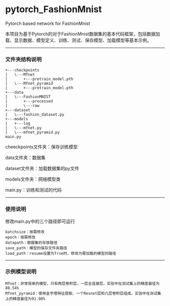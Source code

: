 # pytorch_FashionMnist
 Pytorch based network for FashionMnist

本项目为基于Pytorch的对于FashionMnist数据集的基本代码框架，包括数据加载、显示数据、模型定义、训练、测试、保存模型、加载模型等基本示例。

****

### 文件夹结构说明

```
+---checkpoints
|   \---Mfnet
|       +---pretrain_model.pth
|   \---Mfnet_pyramid
|       +---pretrain_model.pth
+---data
|   \---FashionMNIST
|       +---processed
|       \---raw
+---dataset
|   \---fashion_dataset.py
+---models
|   +---log
|   \---mfnet.py
|   \---mfnet_pyramid.py
main.py
```

cheeckpoints文件夹：保存训练模型

data文件夹：数据集

dataset文件夹：加载数据集的py文件

models文件夹：网络模型类

main.py：训练和测试的代码

****

### 使用说明

修改main.py中的三个路径即可运行

```
batchsize：按需修改
epoch：按需修改
datapath：数据集的存放路径
save_path：模型的保存文件夹路径
load_path：resume设置为True时，修改为需加载的模型的路径
```

****

### 示例模型说明

```
Mfnet：非常简单的模型，只有两层卷积层，一层全连接层，实验中在测试集上的精度最佳为88.54%
Mfnet_pyramid：使用金字塔特征提取、一个Resnet层和几层卷积层组成，实验中在测试集上的精度最佳为91.98%
```

